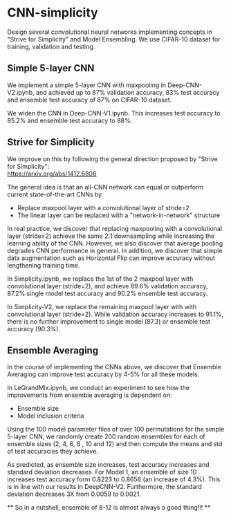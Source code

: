# CNN-simplicity
Design several convolutional neural networks implementing concepts in "Strive for Simplicity" and Model Ensembling. We use CIFAR-10 dataset for training, validation and testing.

## Simple 5-layer CNN

We implement a simple 5-layer CNN with maxpooling in Deep-CNN-V2.ipynb, and achieved up to 87% validation accuracy, 83% test accuracy and ensemble test accuracy of 87% on CIFAR-10 dataset. 

We widen the CNN in Deep-CNN-V1.ipynb. This increases test accuracy to 85.2% and ensemble test accuracy to 88%.


## Strive for Simplicity
 
We improve on this by following the general direction proposed by "Strive for Simplicity":  
https://arxiv.org/abs/1412.6806  

The general idea is that an all-CNN network can equal or outperform current state-of-the-art CNNs by:

* Replace maxpool layer with a convolutional layer of stride=2  
* The linear layer can be replaced with a "network-in-network" structure  

In real practice, we discover that replacing maxpooling with a convolutional layer (stride=2) achieve the same 2:1 downsampling while increasing the learning ability of the CNN. However, we also discover that average pooling degrades CNN performance in general. In addition, we discover that simple data augmentation such as Horizontal Flip can improve accuracy without lengthening training time. 

In Simplicity.ipynb, we replace the 1st of the 2 maxpool layer with convolutional layer (stride=2), and achieve 89.6% validation accuracy, 87.2% single model test accuracy and 90.2% ensemble test accuracy. 

In Simplicity-V2, we replace the remaining maxpool layer with with convolutional layer (stride=2). While validation accuracy increases to 91.1%, there is no further improvement to single model (87.3) or ensemble test accuracy (90.3%). 

## Ensemble Averaging

In the course of implementing the CNNs above, we discover that Ensemble Averaging can improve test accuracy by 4-5% for all these models.

In LeGrandMix.ipynb, we conduct an experiment to see how the improvements from ensemble averaging is dependent on:

* Ensemble size  
* Model inclusion criteria  

Using the 100 model parameter files of over 100 permutations for the simple 5-layer CNN, we randomly create 200 random ensembles for each of ensemble sizes (2, 4, 6, 8 , 10 and 12) and then compute the means and std of test accuracies they achieve.

As predicted, as ensemble size increases, test accuracy increases and standard deviation decreases. For Model 1, an ensemble of size 10 increases test accuracy form 0.8223 to 0.8656 (an increase of 4.3%). This is in line with our results in DeepCNN-V2. Furthermore, the standard deviation decreases 3X from 0.0059 to 0.0021. 

** So in a nutshell, ensemble of 8-12 is almost always a good thing!!! **

 
